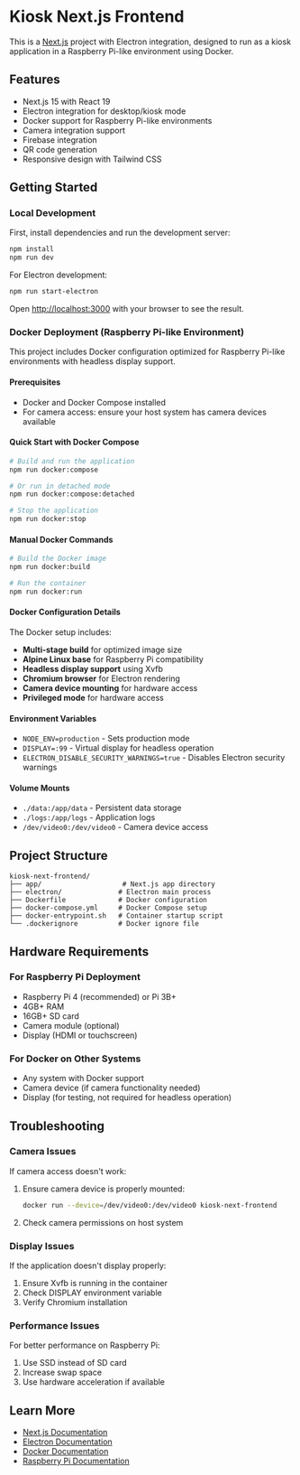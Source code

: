 # Kiosk Next.js Frontend

This is a [Next.js](https://nextjs.org) project with Electron integration, designed to run as a kiosk application in a Raspberry Pi-like environment using Docker.

## Features

- Next.js 15 with React 19
- Electron integration for desktop/kiosk mode
- Docker support for Raspberry Pi-like environments
- Camera integration support
- Firebase integration
- QR code generation
- Responsive design with Tailwind CSS

## Getting Started

### Local Development

First, install dependencies and run the development server:

```bash
npm install
npm run dev
```

For Electron development:
```bash
npm run start-electron
```

Open [http://localhost:3000](http://localhost:3000) with your browser to see the result.

### Docker Deployment (Raspberry Pi-like Environment)

This project includes Docker configuration optimized for Raspberry Pi-like environments with headless display support.

#### Prerequisites

- Docker and Docker Compose installed
- For camera access: ensure your host system has camera devices available

#### Quick Start with Docker Compose

```bash
# Build and run the application
npm run docker:compose

# Or run in detached mode
npm run docker:compose:detached

# Stop the application
npm run docker:stop
```

#### Manual Docker Commands

```bash
# Build the Docker image
npm run docker:build

# Run the container
npm run docker:run
```

#### Docker Configuration Details

The Docker setup includes:

- **Multi-stage build** for optimized image size
- **Alpine Linux base** for Raspberry Pi compatibility
- **Headless display support** using Xvfb
- **Chromium browser** for Electron rendering
- **Camera device mounting** for hardware access
- **Privileged mode** for hardware access

#### Environment Variables

- `NODE_ENV=production` - Sets production mode
- `DISPLAY=:99` - Virtual display for headless operation
- `ELECTRON_DISABLE_SECURITY_WARNINGS=true` - Disables Electron security warnings

#### Volume Mounts

- `./data:/app/data` - Persistent data storage
- `./logs:/app/logs` - Application logs
- `/dev/video0:/dev/video0` - Camera device access

## Project Structure

```
kiosk-next-frontend/
├── app/                    # Next.js app directory
├── electron/              # Electron main process
├── Dockerfile             # Docker configuration
├── docker-compose.yml     # Docker Compose setup
├── docker-entrypoint.sh   # Container startup script
└── .dockerignore          # Docker ignore file
```

## Hardware Requirements

### For Raspberry Pi Deployment

- Raspberry Pi 4 (recommended) or Pi 3B+
- 4GB+ RAM
- 16GB+ SD card
- Camera module (optional)
- Display (HDMI or touchscreen)

### For Docker on Other Systems

- Any system with Docker support
- Camera device (if camera functionality needed)
- Display (for testing, not required for headless operation)

## Troubleshooting

### Camera Issues

If camera access doesn't work:

1. Ensure camera device is properly mounted:
   ```bash
   docker run --device=/dev/video0:/dev/video0 kiosk-next-frontend
   ```

2. Check camera permissions on host system

### Display Issues

If the application doesn't display properly:

1. Ensure Xvfb is running in the container
2. Check DISPLAY environment variable
3. Verify Chromium installation

### Performance Issues

For better performance on Raspberry Pi:

1. Use SSD instead of SD card
2. Increase swap space
3. Use hardware acceleration if available

## Learn More

- [Next.js Documentation](https://nextjs.org/docs)
- [Electron Documentation](https://www.electronjs.org/docs)
- [Docker Documentation](https://docs.docker.com/)
- [Raspberry Pi Documentation](https://www.raspberrypi.org/documentation/)
